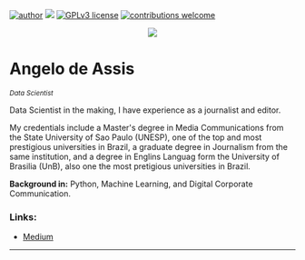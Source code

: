 [![author](https://img.shields.io/badge/author-Angelo-red.svg)](https://www.linkedin.com/in/Angelo) [![](https://img.shields.io/badge/python-3.7+-blue.svg)](https://www.python.org/downloads/release/python-365/) [![GPLv3 license](https://img.shields.io/badge/License-GPLv3-blue.svg)](http://perso.crans.org/besson/LICENSE.html) [![contributions welcome](https://img.shields.io/badge/contributions-welcome-brightgreen.svg?style=flat)](https://github.com/Angelo-Data-Science)

<p align="center">
  <img src="banner.png" >
</p>

# Angelo de Assis
<sub>*Data Scientist*</sub>

Data Scientist in the making, I have experience as a journalist and editor.

My credentials include a Master's degree in Media Communications from the State University of Sao Paulo (UNESP), one of the top and most prestigious universities in Brazil, a graduate degree in Journalism from the same institution, and a degree in Englins Languag form the University of Brasilia (UnB), also one the most pretigious universities in Brazil.

**Background in:** Python, Machine Learning, and Digital Corporate Communication.

### Links:
* [Medium](https://www.medium.com)

---




